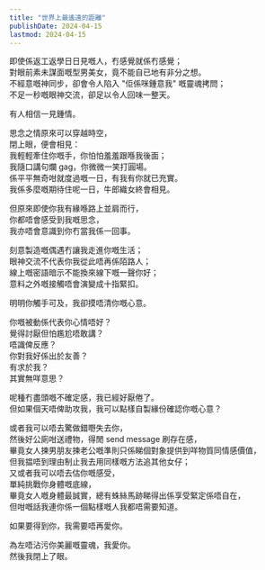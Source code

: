 ```yaml
---
title: "世界上最遙遠的距離"
publishDate: 2024-04-15
lastmod: 2024-04-15
---
```


即使係返工返學日日見嘅人，冇感覺就係冇感覺；<br/>
對眼前素未謀面嘅型男美女，竟不能自已地有非分之想。<br/>
不經意嘅神同步，卻會令人陷入 "佢係咪鍾意我" 嘅靈魂拷問；<br/>
不足一秒嘅眼神交流，卻足以令人回味一整天。<br/>

有人相信一見鍾情。<br/>

思念之情原來可以穿越時空，<br/>
閉上眼，便會相見：<br/>
我輕輕牽住你嘅手，你怕怕羞羞跟喺我後面；<br/>
我隨口講句爛 gag，你微微一笑打圓場。<br/>
係平平無奇咁就度過嘅一日，有我有你就已充實。<br/>
我係多麼嘅期待住呢一日，牛郎織女終會相見。<br/>

但原來即使你我有緣喺路上並肩而行，<br/>
你都唔會感受到我嘅思念，<br/>
我亦唔會意識到你冇當我係一回事。<br/>

刻意製造嘅偶遇冇讓我走進你嘅生活；<br/>
眼神交流不代表你我從此唔再係陌路人；<br/>
線上嘅密語暗示不能換來線下嘅一聲你好；<br/>
意料之外嘅接觸唔會演變成十指緊扣。<br/>

明明你觸手可及，我卻摸唔清你嘅心意。<br/>

你嘅被動係代表你心情唔好？<br/>
覺得討厭但怕尷尬唔敢講？<br/>
唔識俾反應？<br/>
你對我好係出於友善？<br/>
有求於我？<br/>
其實無咩意思？<br/>

呢種冇盡頭嘅不確定感，我已經好厭倦了。<br/>
但如果個天唔俾助攻我，我可以點樣自製緣份確認你嘅心意？<br/>

或者我可以唔去驚做錯嘢失去你，<br/>
然後好公廁咁送禮物，得閒 send message 刷存在感，<br/>
畢竟女人揀男朋友揀老公嘅準則只係睇個對象提供到咩物質同情感價值，<br/>
但我揾唔到理由制止我去用同樣嘅方法追其他女仔；<br/>
又或者我可以唔去估你嘅感受，<br/>
單純挑戰你身體嘅底線，<br/>
畢竟女人嘅身體最誠實，總有蛛絲馬跡睇得出係享受緊定係唔自在，<br/>
但咁嘅話我連你係一個點樣嘅人我都唔需要知道。<br/>

如果要得到你，我需要唔再愛你。<br/>

為左唔沾污你美麗嘅靈魂，我愛你。<br/>
然後我閉上了眼。<br/>
